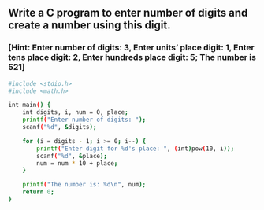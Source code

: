 ## Write a C program to enter number of digits and create a number using this digit. 

### [Hint: Enter number of digits: 3, Enter units’ place digit: 1, Enter tens place digit: 2, Enter hundreds place digit: 5; The number is 521] 

```bash
#include <stdio.h>
#include <math.h>

int main() {
    int digits, i, num = 0, place;
    printf("Enter number of digits: ");
    scanf("%d", &digits);

    for (i = digits - 1; i >= 0; i--) {
        printf("Enter digit for %d's place: ", (int)pow(10, i));
        scanf("%d", &place);
        num = num * 10 + place;
    }

    printf("The number is: %d\n", num);
    return 0;
}
```

